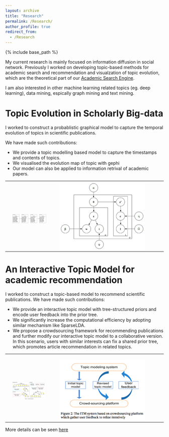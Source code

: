 ```yaml
---
layout: archive
title: "Research"
permalink: /Research/
author_profile: true
redirect_from:
  - /Research
---
```

{% include base_path %}

My current research is mainly focused on information diffusion in social network. 
Previously I worked on developing topic-based methods for academic search and recommendation and visualzation of topic evolution, which are the theoretical part of our [Academic Search Engine](http://acemap.sjtu.edu.cn).

I am also interested in other machine learning related topics (eg. deep learning), data mining, espically graph mining and text mining. 


Topic Evolution in Scholarly Big-data
============
I worked to construct a probablistic graphical model to capture the temporal evolution of topics in scientific publications.

We have made such contributions:
* We provide a topic modelling based model to capture the timestamps and contents of topics.
* We visualised the evolution map of topic with gephi
* Our model can also be applied to information retrival of academic papers.
<table>
          	<tbody>
          		<tr>
          			<td>
                  <img src="/images/evo_p1.png" style="display:block; margin-left:15px; width:80%">
          			</td>
          			<td style="width:340px">
          			<img src="/images/model.png" style="display:block; margin-left:15px; width:80%">
          			</td>
          		</tr>
          	</tbody>
          </table>


An Interactive Topic Model for academic recommendation
============
I worked to construct a topic-based model to recommend scientific publications.
We have made such contributions:
* We provide an interactive topic model with tree-structured priors and encode user feedback into the prior tree.
* We significantly increase the computational efficiency by adopting similar mechanism like SparseLDA. 
* We propose a crowdsourcing framework for recommending publications and further modify our interactive topic model     to a collaborative version. In this scenario, users with similar interests can fix a shared prior tree, which promotes article recommendation in related topics.
<table>
          	<tbody>
          		<tr>
          			<td>
                  <img src="/images/itm2.png" style="display:block; margin-left:15px; width:80%">
          			</td>
          			<td style="width:340px">
          			<img src="/images/itm1.png" style="display:block; margin-left:15px; width:80%">
          			</td>
          		</tr>
          	</tbody>
          </table>

More details can be seen [here](https://hxin18.github.io/files/itm.pdf)
